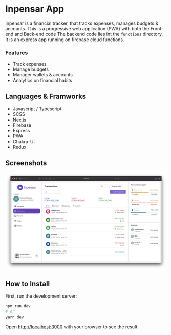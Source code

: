 # Inpensar App
Inpensar is a financial tracker, that tracks expenses, manages budgets & accounts. This is a progressive web application (PWA) with both the Front-end and Back-end code
The backend code lies int the `functions` directory. It is an express app running on firebase cloud functions.

### Features
- Track expenses
- Manage budgets
- Manager wallets & accounts
- Analytics on financial habits

## Languages & Framworks
- Javascript / Typescript
- SCSS
- Nex.js
- Firebase
- Express
- PWA
- Chakra-UI
- Redux

## Screenshots
[![Screenshots](https://github.com/Hubertformin/inpensar-web/blob/main/screenshots/transactions.png?raw=true)]()

## How to Install
First, run the development server:

```bash
npm run dev
# or
yarn dev
```

Open [http://localhost:3000](http://localhost:3000) with your browser to see the result.
